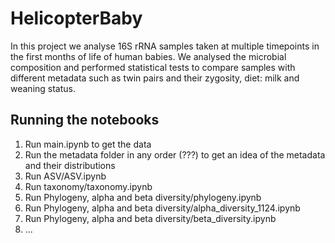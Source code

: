 # HelicopterBaby

In this project we analyse 16S rRNA samples taken at multiple timepoints in the first months of life of human babies.
We analysed the microbial composition and performed statistical tests to compare samples with different metadata such as twin pairs and their zygosity, diet: milk and weaning status. 

## Running the notebooks
1. Run main.ipynb to get the data
2. Run the metadata folder in any order (???) to get an idea of the metadata and their distributions
3. Run ASV/ASV.ipynb
4. Run taxonomy/taxonomy.ipynb
5. Run Phylogeny, alpha and beta diversity/phylogeny.ipynb
6. Run  Phylogeny, alpha and beta diversity/alpha_diversity_1124.ipynb
7. Run  Phylogeny, alpha and beta diversity/beta_diversity.ipynb
8. ...
